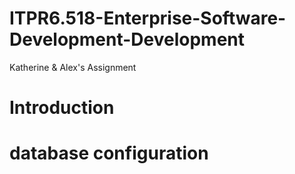# ITPR6.518-Enterprise-Software-Development-Development
 Katherine & Alex's Assignment

# Introduction 

# database configuration 

